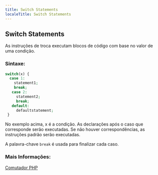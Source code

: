 ```yaml
---
title: Switch Statements
localeTitle: Switch Statements
---
```

## Switch Statements

As instruções de troca executam blocos de código com base no valor de uma condição.

### Sintaxe:

```PHP
switch(x) { 
  case 1: 
    statement1; 
    break; 
   case 2: 
     statement2; 
     break; 
   default: 
     defaultstatement; 
 } 
```

No exemplo acima, x é a condição. As declarações após o caso que corresponde serão executadas. Se não houver correspondências, as instruções padrão serão executadas.

A palavra-chave `break` é usada para finalizar cada caso.

### Mais Informações:

[Comutador PHP](http://php.net/manual/en/control-structures.switch.php)